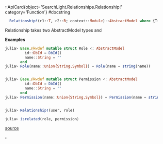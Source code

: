 


 

<UAlert title='Missing docstring for  `create_relationship_migration`. '/>



 

<UAlert title='Missing docstring for  `relationship_name`. '/>



 

<UAlert title='Missing docstring for  `relationship_field_name`. '/>



 

<UAlert title='Missing docstring for  `Relationship`. '/>


::ApiCard{object='SearchLight.Relationships.Relationship!' category='Function'}
#docstring



```julia
  Relationship!(r1::T, r2::R; context::Module)::AbstractModel where {T<:AbstractModel, R<:AbstractModel}
```


Relationship takes two AbstractModel types and 

**Examples**

```julia
julia> Base.@kwdef mutable struct Role <: AbstractModel
         id::DbId = DbId()
         name::String = ""
       end
julia> Role(name::Union{String,Symbol}) = Role(name = string(name))


julia> Base.@kwdef mutable struct Permission <: AbstractModel
         id::DbId = DbId()
         name::String = ""
       end
julia> Permission(name::Union{String,Symbol}) = Permission(name = string(name))


julia> Relationship!(user, role)

julia> isrelated(role, permission)
```



[source](https://github.com/GenieFramework/SearchLight.jl/blob/v2.11.1/src/Relationships.jl#L46-L71)

::

 

<UAlert title='Missing docstring for  `related`. '/>



 

<UAlert title='Missing docstring for  `isrelated`. '/>


